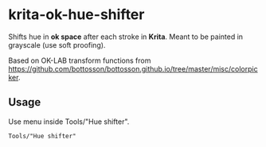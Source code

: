 # krita-ok-hue-shifter
Shifts hue in **ok space** after each stroke in **Krita**.
Meant to be painted in grayscale (use soft proofing).

Based on OK-LAB transform functions from https://github.com/bottosson/bottosson.github.io/tree/master/misc/colorpicker.

## Usage
Use menu inside Tools/"Hue shifter".

`Tools/"Hue shifter"`




